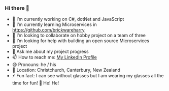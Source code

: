 ### Hi there 👋

<!--
**harrykhlo/harrykhlo** is a ✨ _special_ ✨ repository because its `README.md` (this file) appears on your GitHub profile.

Here are some ideas to get you started:
-->
- 🔭 I’m currently working on C#, dotNet and JavaScript
- 🌱 I’m currently learning Microservices in https://github.com/brickwareharry
- 👯 I’m looking to collaborate on hobby project on a team of three
- 🤔 I’m looking for help with building an open source Microservices project
- 💬 Ask me about my project progress
- 📫 How to reach me: [My LinkedIn Profile](https://www.linkedin.com/in/harry-lo-27034265/)
- 😄 Pronouns: he / his
- 📍 Location: Christchurch, Canterbury, New Zealand
- ⚡ Fun fact: I can see without glasses but I am wearing my glasses all the time for fun! 🤗 He! He!

